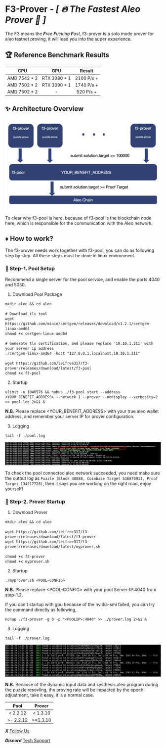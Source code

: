 # F3-Prover - *[ :fire: The Fastest Aleo Prover :tada: ]*
The F3 means the ***F****ree* ***F****ucking* ***F****ast*, f3-prover is a solo mode prover for aleo testnet proving, it will lead you into the super experience.

## :trophy: Reference Benchmark Results

|     CPU      |      GPU          |     Result   |
| :----------: | :---------------: | :----------: |
| AMD 7542 * 2  |  RTX 3080 * 1    | 2100 P/s +   | 
| AMD 7502 * 2  |  RTX 3090 * 1    | 1740 P/s +   | 
| AMD 7502 * 2  |  -               |  520 P/s +   | 

## :sparkles: Architecture Overview
![Overview](https://github.com/leifree317/f3-prover/blob/main/overview.jpg)

To clear why f3-pool is here, because of f3-pool is the blockchain node here, which is responsible for the communication with the Aleo network.

## :diamonds: How to work?
The f3-prover needs work together with f3-pool, you can do as following step by step. All these steps must be done in linux environment.

### :green_book: Step-1. Pool Setup
Recommend a single server for the pool service, and enable the ports 4040 and 5050.

1. Download Pool Package

```
mkdir aleo && cd aleo

# Download tls tool
wget https://github.com/minio/certgen/releases/download/v1.2.1/certgen-linux-amd64
chmod +x certgen-linux-amd64

# Generate tls certification, and please replace '10.10.1.211' with your server ip address
./certgen-linux-amd64 -host "127.0.0.1,localhost,10.10.1.211"

wget https://github.com/leifree317/f3-prover/releases/download/latest/f3-pool
chmod +x f3-pool
```

2. Startup

```
ulimit -n 1048576 && nohup ./f3-pool start --address <YOUR_BENEFIT_ADDRESS> --network 1 --prover --nodisplay --verbosity=2 >> pool.log 2>&1 &
```

**N.B.** Please replace <YOUR_BENEFIT_ADDRESS> with your true aleo wallet address, and remember your server IP for prover configuration.

3. Logging
```
tail -f ./pool.log
```
![pool log](https://github.com/leifree317/f3-prover/blob/main/pool-log.jpg)

To check the pool connected aleo network succeeded, you need make sure the output log as `Puzzle (Block 48888, Coinbase Target 536870911, Proof Target 134217728)`, then it says you are working on the right road, enjoy yourself!

### :blue_book: Step-2. Prover Startup
1. Download Prover
```
mkdir aleo && cd aleo

wget https://github.com/leifree317/f3-prover/releases/download/latest/f3-prover
wget https://github.com/leifree317/f3-prover/releases/download/latest/myprover.sh

chmod +x f3-prover
chmod +x myprover.sh
```

2. Startup
```
./myprover.sh <POOL-CONFIG>
```

**N.B.** Please replace \<POOL-CONFIG\> with your pool Server-IP:4040 from step-1.2.

If you can't startup with gpu because of the nvidia-smi failed, you can try the command directly as following,
```
nohup ./f3-prover -g 0 -p "<POOLIP>:4040" >> ./prover.log 2>&1 &
```

3. Logging
```
tail -f ./prover.log
```
![prover log](https://github.com/leifree317/f3-prover/blob/main/prover-log.jpg)

**N.B.** Because of the dynamic input data and systhesis.aleo program during the puzzle resovling, the proving rate will be impacted by the epoch adjustment, take it easy, it is a normal case.

|     Pool      |      Prover       | 
| :----------:  | :---------------: | 
| < 2.2.12      |  < 1.3.10         | 
| >= 2.2.12     |  >=1.3.10         | 


***X*** [Follow Us](https://x.com/f3prover)

***Discord*** [Tech Support](https://discord.gg/kSSJdztA)
